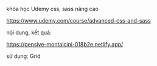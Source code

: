 khóa học Udemy css, sass nâng cao

https://www.udemy.com/course/advanced-css-and-sass

nội dung, kết quả:

https://pensive-montalcini-018b2e.netlify.app/

sử dụng: Grid